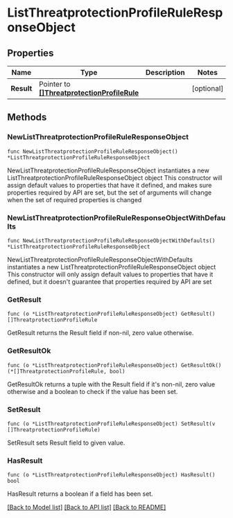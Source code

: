# ListThreatprotectionProfileRuleResponseObject

## Properties

Name | Type | Description | Notes
------------ | ------------- | ------------- | -------------
**Result** | Pointer to [**[]ThreatprotectionProfileRule**](ThreatprotectionProfileRule.md) |  | [optional] 

## Methods

### NewListThreatprotectionProfileRuleResponseObject

`func NewListThreatprotectionProfileRuleResponseObject() *ListThreatprotectionProfileRuleResponseObject`

NewListThreatprotectionProfileRuleResponseObject instantiates a new ListThreatprotectionProfileRuleResponseObject object
This constructor will assign default values to properties that have it defined,
and makes sure properties required by API are set, but the set of arguments
will change when the set of required properties is changed

### NewListThreatprotectionProfileRuleResponseObjectWithDefaults

`func NewListThreatprotectionProfileRuleResponseObjectWithDefaults() *ListThreatprotectionProfileRuleResponseObject`

NewListThreatprotectionProfileRuleResponseObjectWithDefaults instantiates a new ListThreatprotectionProfileRuleResponseObject object
This constructor will only assign default values to properties that have it defined,
but it doesn't guarantee that properties required by API are set

### GetResult

`func (o *ListThreatprotectionProfileRuleResponseObject) GetResult() []ThreatprotectionProfileRule`

GetResult returns the Result field if non-nil, zero value otherwise.

### GetResultOk

`func (o *ListThreatprotectionProfileRuleResponseObject) GetResultOk() (*[]ThreatprotectionProfileRule, bool)`

GetResultOk returns a tuple with the Result field if it's non-nil, zero value otherwise
and a boolean to check if the value has been set.

### SetResult

`func (o *ListThreatprotectionProfileRuleResponseObject) SetResult(v []ThreatprotectionProfileRule)`

SetResult sets Result field to given value.

### HasResult

`func (o *ListThreatprotectionProfileRuleResponseObject) HasResult() bool`

HasResult returns a boolean if a field has been set.


[[Back to Model list]](../README.md#documentation-for-models) [[Back to API list]](../README.md#documentation-for-api-endpoints) [[Back to README]](../README.md)


